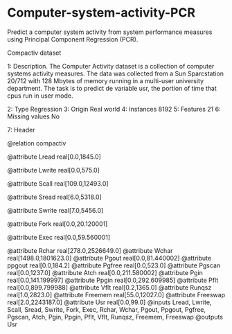 # Computer-system-activity-PCR
Predict a computer system activity from system performance measures using Principal Component Regression (PCR).

Compactiv dataset

1: Description.
The Computer Activity dataset is a collection of computer systems activity measures. The data was collected from a Sun Sparcstation 20/712 with 128 Mbytes of memory running in a multi-user university department. The task is to predict de variable usr, the portion of time that cpus run in user mode.

2: Type 			      Regression
3: Origin 			    Real world
4: Instances 		    8192
5: Features 		    21
6: Missing values 	No

7: Header

@relation compactiv

@attribute Lread real[0.0,1845.0]

@attribute Lwrite real[0.0,575.0]

@attribute Scall real[109.0,12493.0]

@attribute Sread real[6.0,5318.0]

@attribute Swrite real[7.0,5456.0]

@attribute Fork real[0.0,20.120001]

@attribute Exec real[0.0,59.560001]

@attribute Rchar real[278.0,2526649.0]
@attribute Wchar real[1498.0,1801623.0]
@attribute Pgout real[0.0,81.440002]
@attribute ppgout real[0.0,184.2]
@attribute Pgfree real[0.0,523.0]
@attribute Pgscan real[0.0,1237.0]
@attribute Atch real[0.0,211.580002]
@attribute Pgin real[0.0,141.199997]
@attribute Ppgin real[0.0,292.609985]
@attribute Pflt real[0.0,899.799988]
@attribute Vflt real[0.2,1365.0]
@attribute Runqsz real[1.0,2823.0]
@attribute Freemem real[55.0,12027.0]
@attribute Freeswap real[2.0,2243187.0]
@attribute Usr real[0.0,99.0]
@inputs Lread, Lwrite, Scall, Sread, Swrite, Fork, Exec, Rchar, Wchar, Pgout, Ppgout, Pgfree, Pgscan, Atch, Pgin, Ppgin, Pflt, Vflt, Runqsz, Freemem, Freeswap
@outputs Usr
